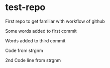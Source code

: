 test-repo
=========

First repo to get familiar with workflow of github

Some words added to first commit

Words added to third commit

Code from strgnm

2nd Code line from strgnm
